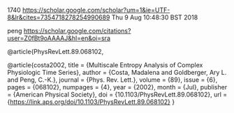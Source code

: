 1740
https://scholar.google.com/scholar?um=1&ie=UTF-8&lr&cites=7354718278254990689
Thu  9 Aug 10:48:30 BST 2018



peng
https://scholar.google.com/citations?user=Z0fBt9oAAAAJ&hl=en&oi=sra

@article{PhysRevLett.89.068102,

@article{costa2002,
  title = {Multiscale Entropy Analysis of Complex Physiologic Time Series},
  author = {Costa, Madalena and Goldberger, Ary L. and Peng, C.-K.},
  journal = {Phys. Rev. Lett.},
  volume = {89},
  issue = {6},
  pages = {068102},
  numpages = {4},
  year = {2002},
  month = {Jul},
  publisher = {American Physical Society},
  doi = {10.1103/PhysRevLett.89.068102},
  url = {https://link.aps.org/doi/10.1103/PhysRevLett.89.068102}
}

